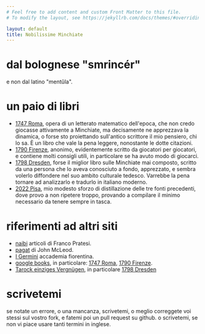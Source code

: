 ```yaml
---
# Feel free to add content and custom Front Matter to this file.
# To modify the layout, see https://jekyllrb.com/docs/themes/#overriding-theme-defaults

layout: default
title: Nobilissime Minchiate
---
```


# dal bolognese "smrincér"

e non dal latino "mentŭla".  

# un paio di libri

* [1747 Roma](/books/1747-Roma.pdf), opera di un letterato matematico
  dell'epoca, che non credo giocasse attivamente a Minchiate, ma decisamente
  ne apprezzava la dinamica, o forse sto proiettando sull'antico scrittore
  il mio pensiero, chi lo sa.  È un libro che vale la pena leggere,
  nonostante le dotte citazioni. 
* [1790 Firenze](/books/1790-Firenze.pdf), anonimo, evidentemente scritto da giocatori per giocatori, e contiene molti consigli utili, in particolare se ha avuto modo di giocarci.
* [1798 Dresden](/books/1798-Dresden.pdf), forse il miglior libro sulle
  Minchiate mai composto, scritto da una persona che lo aveva conosciuto a
  fondo, apprezzato, e sembra volerlo diffondere nel suo ambito culturale
  tedesco.  Varrebbe la pena tornare ad analizzarlo e tradurlo in italiano
  moderno.
* [2022 Pisa](/books/2022-Pisa.pdf), mio modesto sforzo di distillazione
  delle tre fonti precedenti, dove provo a non ripetere troppo, provando a
  compilare il minimo necessario da tenere sempre in tasca.

# riferimenti ad altri siti

* [naibi](https://www.naibi.net/) articoli di Franco Pratesi.
* [pagat](https:/\negthinspace/www.pagat.com/) di John McLeod.
* [I Germini](http://germini.altervista.org/) accademia fiorentina.
* [google books](https://books.google.com/), in particolare: [1747 Roma](https://books.google.com.pa/books?id=BxldAAAAcAAJ), [1790 Firenze](https://books.google.com.pa/books?id=4_rdG3SVa48C).
* [Tarock einziges Vergnügen](http://www.tarock.info/), in particolare [1798 Dresden](http://www.tarock.info/Minchiatta.htm)

# scrivetemi

se notate un errore, o una mancanza, scrivetemi, o meglio correggete voi
stessi sul vostro fork, e fatemi poi un pull request su github.  o
scrivetemi, se non vi piace usare tanti termini in inglese.

